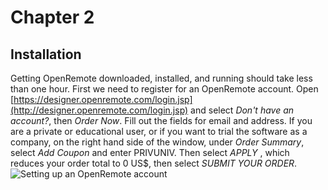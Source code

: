 # Chapter 2
## Installation
Getting OpenRemote downloaded, installed, and running should take less than one hour. First we need to register for an OpenRemote account. Open [https://designer.openremote.com/login.jsp](http://designer.openremote.com/login.jsp) and select *Don't have an account?*, then *Order Now*. Fill out the fields for email and address. If you are a private or educational user, or if you want to trial the software as a company, on the right hand side of the window, under *Order Summary*, select *Add Coupon* and enter PRIVUNIV. Then select *APPLY* , which reduces your order total to 0 US$, then select *SUBMIT YOUR ORDER*. 
![Setting up an OpenRemote account](..//figures/figure_2_1.jpg)
